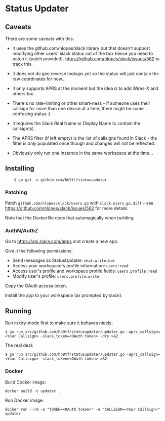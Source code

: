 # Status Updater

## Caveats

There are some caveats with this:

*  It uses the github.com/nlopes/slack library but that doesn't support modifying other users' slack status out of the box hence you need to patch it (patch provided). https://github.com/nlopes/slack/issues/562 to track this.

*  It does not do geo reverse lookups yet so the status will just contain the raw coordinates for now...

*  It only supports APRS at the moment but the idea is to add Wires-X and others too.

*  There's no rate-limiting or other smart-ness - if someone uses their callsign for more than one device at a time, there might be some confusing status :)

*  It requires the Slack Real Name or Display Name to contain the callsign(s).

*  The APRS filter (if left empty) is the list of callsigns found in Slack - the filter is only populated once though and changes will not be reflected.

*  Obviously only run one instance in the same workspace at the time...

## Installing

        $ go get -u github.com/hb9tf/statusupdater

### Patching

Patch `github.com/nlopes/slack/users.go` with `slack.users.go.diff` - see https://github.com/nlopes/slack/issues/562 for more details.

Note that the Dockerfile does that automagically when building.

### AuthN/AuthZ

Go to https://api.slack.com/apps and create a new app.

Give it the following permissions:

*  Send messages as StatusUpdater: `chat:write:bot`
*  Access your workspace's profile information: `users:read`
*  Access user's profile and workspace profile fields: `users.profile:read`
*  Modify user's profile: `users.profile:write`

Copy the OAuth access token.

Install the app to your workspace (as prompted by slack).

## Running

Run in dry-mode first to make sure it behaves nicely:

```
$ go run src/github.com/hb9tf/statusupdater/updater.go -aprs_callsign=<Your Callsign> -slack_token=<OAuth token> -dry >&2
```

The real deal:

```
$ go run src/github.com/hb9tf/statusupdater/updater.go -aprs_callsign=<Your Callsign> -slack_token=<OAuth token> >&2
```

### Docker

Build Docker image:

`docker build -t updater .`

Run Docker image:

`docker run --rm -e "TOKEN=<OAuth token>" -e "CALLSIGN=<Your Callsign>" updater`
